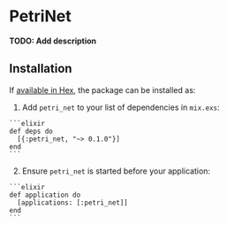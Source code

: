 # PetriNet

**TODO: Add description**

## Installation

If [available in Hex](https://hex.pm/docs/publish), the package can be installed as:

  1. Add `petri_net` to your list of dependencies in `mix.exs`:

    ```elixir
    def deps do
      [{:petri_net, "~> 0.1.0"}]
    end
    ```

  2. Ensure `petri_net` is started before your application:

    ```elixir
    def application do
      [applications: [:petri_net]]
    end
    ```

